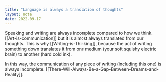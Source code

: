 ```yaml
---
title: "Language is always a translation of thoughts"
layout: note
date: 2022-09-17
---
```


 Speaking and writing are always incomplete compared to how we think. [[Art-is-communication]] but it is almost always translated from our thoughts. This is why [[Writing-is-Thinking]], because the act of writing something down translates it from one medium (your soft squishy electric brain) to another (hard cold ink).

In this way, the communication of any piece of writing (including this one) is always incomplete. [[There-Will-Always-Be-a-Gap-Between-Dreams-and-Reality]]. 
